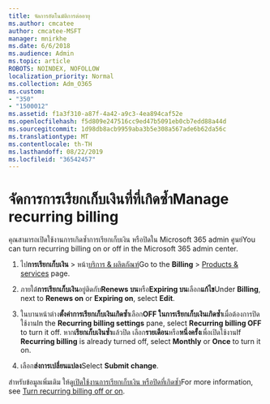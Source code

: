 ```yaml
---
title: จัดการอัตโนมัติการต่ออายุ
ms.author: cmcatee
author: cmcatee-MSFT
manager: mnirkhe
ms.date: 6/6/2018
ms.audience: Admin
ms.topic: article
ROBOTS: NOINDEX, NOFOLLOW
localization_priority: Normal
ms.collection: Adm_O365
ms.custom:
- "350"
- "1500012"
ms.assetid: f1a3f310-a87f-4a42-a9c3-4ea894caf52e
ms.openlocfilehash: f5d809e247516cc9ed47b5091eb0cb7edd88a44d
ms.sourcegitcommit: 1d98db8acb9959aba3b5e308a567ade6b62da56c
ms.translationtype: MT
ms.contentlocale: th-TH
ms.lasthandoff: 08/22/2019
ms.locfileid: "36542457"
---
```

# <a name="manage-recurring-billing"></a><span data-ttu-id="d3e96-102">จัดการการเรียกเก็บเงินที่ที่เกิดซ้ำ</span><span class="sxs-lookup"><span data-stu-id="d3e96-102">Manage recurring billing</span></span>

<span data-ttu-id="d3e96-103">คุณสามารถเปิดใช้งานการเกิดซ้ำการเรียกเก็บเงิน หรือปิดใน Microsoft 365 admin ศูนย์</span><span class="sxs-lookup"><span data-stu-id="d3e96-103">You can turn recurring billing on or off in the Microsoft 365 admin center.</span></span>
  
1. <span data-ttu-id="d3e96-104">ไป**การเรียกเก็บเงิน** > หน้า[บริการ & ผลิตภัณฑ์](https://go.microsoft.com/fwlink/p/?linkid=842054)</span><span class="sxs-lookup"><span data-stu-id="d3e96-104">Go to the **Billing** > [Products & services](https://go.microsoft.com/fwlink/p/?linkid=842054) page.</span></span>

2. <span data-ttu-id="d3e96-105">ภายใต้**การเรียกเก็บเงิน**อยู่ติดกับ**Renews บน**หรือ**Expiring บน**เลือก**แก้ไข**</span><span class="sxs-lookup"><span data-stu-id="d3e96-105">Under **Billing**, next to **Renews on** or **Expiring on**, select **Edit**.</span></span>

3. <span data-ttu-id="d3e96-106">ในบานหน้าต่าง**ตั้งค่าการเรียกเก็บเงินเกิดซ้ำ**เลือก**OFF ในการเรียกเก็บเงินเกิดซ้ำ**เมื่อต้องการปิดใช้งาน</span><span class="sxs-lookup"><span data-stu-id="d3e96-106">In the **Recurring billing settings** pane, select **Recurring billing OFF** to turn it off.</span></span> <span data-ttu-id="d3e96-107">หาก**เรียกเก็บเงินซ้ำ**แล้วปิด เลือก**รายเดือน**หรือ**หนึ่งครั้ง**เพื่อเปิดใช้งาน</span><span class="sxs-lookup"><span data-stu-id="d3e96-107">If **Recurring billing** is already turned off, select **Monthly** or **Once** to turn it on.</span></span>

4. <span data-ttu-id="d3e96-108">เลือก**ส่งการเปลี่ยนแปลง**</span><span class="sxs-lookup"><span data-stu-id="d3e96-108">Select **Submit change**.</span></span>

<span data-ttu-id="d3e96-109">สำหรับข้อมูลเพิ่มเติม ให้ดู[เปิดใช้งานการเรียกเก็บเงิน หรือปิดที่เกิดซ้ำ](https://docs.microsoft.com/office365/admin/subscriptions-and-billing/renew-your-subscription?view=o365-worldwide#turn-recurring-billing-off-or-on)</span><span class="sxs-lookup"><span data-stu-id="d3e96-109">For more information, see [Turn recurring billing off or on](https://docs.microsoft.com/office365/admin/subscriptions-and-billing/renew-your-subscription?view=o365-worldwide#turn-recurring-billing-off-or-on).</span></span>